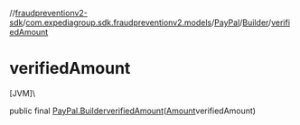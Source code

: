 //[fraudpreventionv2-sdk](../../../../index.md)/[com.expediagroup.sdk.fraudpreventionv2.models](../../index.md)/[PayPal](../index.md)/[Builder](index.md)/[verifiedAmount](verified-amount.md)

# verifiedAmount

[JVM]\

public final [PayPal.Builder](index.md)[verifiedAmount](verified-amount.md)([Amount](../../-amount/index.md)verifiedAmount)
